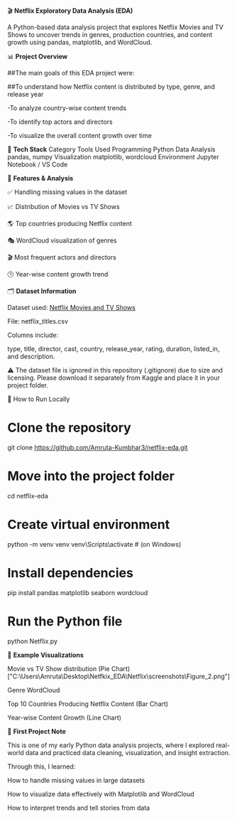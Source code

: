 🎬 **Netflix Exploratory Data Analysis (EDA)**

A Python-based data analysis project that explores Netflix Movies and TV Shows to uncover trends in genres, production countries, and content growth using pandas, matplotlib, and WordCloud.

📊 **Project Overview**

##The main goals of this EDA project were:

##To understand how Netflix content is distributed by type, genre, and release year

-To analyze country-wise content trends

-To identify top actors and directors

-To visualize the overall content growth over time

🧰 **Tech Stack**
Category	Tools Used
Programming	Python
Data Analysis	pandas, numpy
Visualization	matplotlib, wordcloud
Environment	Jupyter Notebook / VS Code

🚀 **Features & Analysis**

✅ Handling missing values in the dataset

📈 Distribution of Movies vs TV Shows

🌎 Top countries producing Netflix content

🎭 WordCloud visualization of genres

🎬 Most frequent actors and directors

🕒 Year-wise content growth trend

🗂️ **Dataset Information**

Dataset used: [Netflix Movies and TV Shows](https://www.kaggle.com/datasets/shivamb/netflix-shows)

File: netflix_titles.csv

Columns include:

type, title, director, cast, country, release_year, rating, duration, listed_in, and description.

⚠️ The dataset file is ignored in this repository (.gitignore) due to size and licensing.
Please download it separately from Kaggle and place it in your project folder.

🧮 How to Run Locally
# Clone the repository
git clone https://github.com/Amruta-Kumbhar3/netflix-eda.git

# Move into the project folder
cd netflix-eda

# Create virtual environment
python -m venv venv
venv\Scripts\activate   # (on Windows)

# Install dependencies
pip install pandas matplotlib seaborn wordcloud

# Run the Python file
python Netflix.py

📸 **Example Visualizations**

Movie vs TV Show distribution (Pie Chart) ["C:\Users\Amruta\Desktop\Netfkix_EDA\Netflix\screenshots\Figure_2.png"]

Genre WordCloud

Top 10 Countries Producing Netflix Content (Bar Chart)

Year-wise Content Growth (Line Chart)

🌱 **First Project Note**

This is one of my early Python data analysis projects, where I explored real-world data and practiced data cleaning, visualization, and insight extraction.

Through this, I learned:

How to handle missing values in large datasets

How to visualize data effectively with Matplotlib and WordCloud

How to interpret trends and tell stories from data
